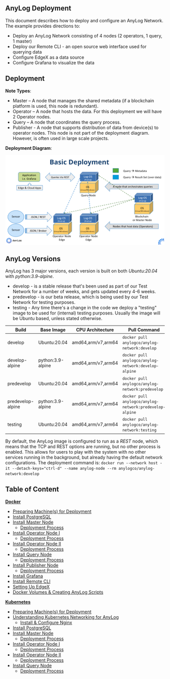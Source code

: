 ## AnyLog Deployment

This document describes how to deploy and configure an AnyLog Network. The example provides directions to:
* Deploy an  AnyLog Network consisting of  4 nodes (2 operators, 1 query, 1 master) 
* Deploy our Remote CLI - an open source web interface used for querying data 
* Configure EdgeX as a data source  
* Configure Grafana to visualize the data 

## Deployment
**Note Types**:
* Master – A node that manages the shared metadata (if a blockchain platform is used, this node is redundant).
* Operator – A node that hosts the data. For this deployment we will have 2 Operator nodes.
* Query – A node that coordinates the query process. 
* Publisher - A node that supports distribution of data from device(s) to operator nodes. This node is not part of the
deployment diagram. However, is often used in large scale projects. 

**Deployment Diagram**:

![deployment diagram](../imgs/deployment_diagram.png)

## AnyLog Versions
AnyLog has 3 major versions, each version is built on both _Ubuntu:20.04_ with _python:3.9-alpine_. 
* develop - is a stable release that's been used as part of our Test Network for a number of weeks, and gets updated every 4-6 weeks.
* predevelop - is our beta release, which is being used by our Test Network for testing purposes.
* testing - Any time there's a change in the code we deploy a "testing" image to be used for (internal) testing purposes. Usually the image will be Ubuntu based, unless stated otherwise.


| Build | Base Image | CPU Architecture | Pull Command | Size | 
|---|---|---|---|---|
| develop | Ubuntu:20.04 | amd64,arm/v7,arm64 | `docker pull anylogco/anylog-network:develop` | 664MB | 
| develop-alpine | python:3.9-alpine | amd64,arm/v7,arm64 | `docker pull anylogco/anylog-network:develop-alpine` | 460MB| 
| predevelop | Ubuntu:20.04 | amd64,arm/v7,arm64 | `docker pull anylogco/anylog-network:predevelop` | ~245MB | 
| predevelop-alpine | python:3.9-alpine | amd64,arm/v7,arm64 | `docker pull anylogco/anylog-network:predevelop-alpine` | ~178MB | 
| testing | Ubuntu:20.04 | amd64,arm/v7,arm64 | `docker pull anylogco/anylog-network:testing` |

By default, the AnyLog image is configured to run as a _REST_ node, which means that the TCP and REST options 
are running, but no other process is enabled. This allows for users to play with the system with no other services 
running in the background, but already having the default network configurations. The deployment command is: 
`docker run --network host -it --detach-keys="ctrl-d" --name anylog-node --rm anylogco/anylog-network:develop`  



## Table of Content
**[Docker](Docker)**
* [Preparing Machine(s) for Deployment](Docker/Prerequisites.md)
* [Install PostgreSQL](Docker/Postgres.md)
* [Install Master Node](Docker/master_node.md)
  * [Deployment Process](Docker/master_node_deployment_process.md)
* [Install Operator Node I](Docker/operator_node.md)
  * [Deployment Process](Docker/operator_node_deployment_process.md)
* [Install Operator Node II](Docker/operator2_node.md)
  * [Deployment Process](Docker/operator_node_deployment_process.md)
* [Install Query Node](Docker/query_node.md)
  * [Deployment Process](Docker/query_node_deployment_process.md)
* [Install Publisher Node](Docker/publisher_node.md)
  *  [Deployment Process](Docker/publisher_node_deployment_process.md)
* [Install Grafana](Docker/AnyLog_Support_Tools.md#grafana)
* [Install Remote CLI](Docker/AnyLog_Support_Tools.md#remote-cli)
* [Setting Up EdgeX](Docker/EdgeX.md)
* [Docker Volumes & Creating AnyLog Scripts](Docker/docker_volumes.md)

**[Kubernetes](Kubernetes)**
* [Preparing Machine(s) for Deployment](Kubernetes/Prerequisites.md)
* [Understanding Kubernetes Networking for AnyLog](Kubernetes/Networking.md)
  * [Install & Configure Nginx](Kubernetes/nginx.md)
* [Install PostgreSQL](Kubernetes/Postgres.md)
* [Install Master Node](Kubernetes/master_node.md)
  * [Deployment Process](Kubernetes/master_node_deployment_process.md)
* [Install Operator Node I](Kubernetes/operator_node.md)
  * [Deployment Process](Kubernetes/operator_node_deployment_process.md)
* [Install Operator Node II](Kubernetes/operator2_node.md)
  * [Deployment Process](Kubernetes/operator_node_deployment_process.md)
* [Install Query Node](Kubernetes/query_node.md)
  *  [Deployment Process](Kubernetes/query_node_deployment_process.md)


